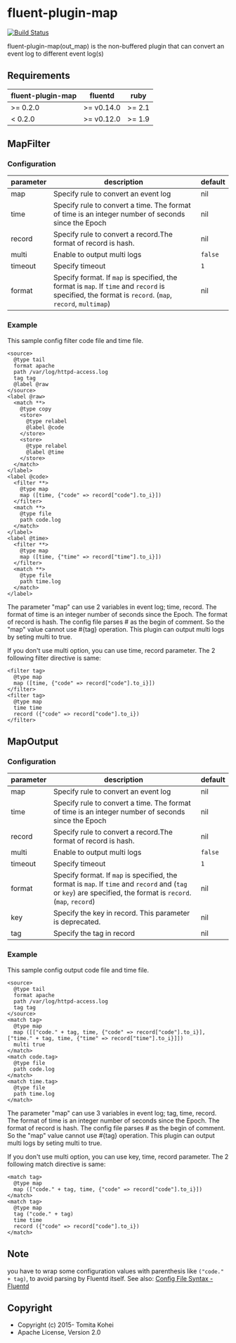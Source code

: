 # fluent-plugin-map

[![Build Status](https://travis-ci.org/fluent-plugins-nursery/fluent-plugin-map.svg?branch=master)](https://travis-ci.org/fluent-plugins-nursery/fluent-plugin-map)

fluent-plugin-map(out\_map) is the non-buffered plugin that can convert an event log to different event log(s)


## Requirements

| fluent-plugin-map  | fluentd | ruby |
|-------------------|---------|------|
| >= 0.2.0 | >= v0.14.0 | >= 2.1 |
|  < 0.2.0 | >= v0.12.0 | >= 1.9 |

## MapFilter

### Configuration

| parameter | description                                                                                                                                            | default |
|-----------|--------------------------------------------------------------------------------------------------------------------------------------------------------|---------|
| map       | Specify rule to convert an event log                                                                                                                   | nil     |
| time      | Specify rule to convert a time. The format of time is an integer number of seconds since the Epoch                                                     | nil     |
| record    | Specify rule to convert a record.The format of record is hash.                                                                                         | nil     |
| multi     | Enable to output multi logs                                                                                                                            | `false` |
| timeout   | Specify timeout                                                                                                                                        | `1`     |
| format    | Specify format. If `map` is specified, the format is `map`. If `time` and `record` is specified, the format is `record`. (`map`, `record`, `multimap`) | nil     |

### Example

This sample config filter code file and time file.

    <source>
      @type tail
      format apache
      path /var/log/httpd-access.log
      tag tag
      @label @raw
    </source>
    <label @raw>
      <match **>
        @type copy
        <store>
          @type relabel
          @label @code
        </store>
        <store>
          @type relabel
          @label @time
        </store>
      </match>
    </label>
    <label @code>
      <filter **>
        @type map
        map ([time, {"code" => record["code"].to_i}])
      </filter>
      <match **>
        @type file
        path code.log
      </match>
    </label>
    <label @time>
      <filter **>
        @type map
        map ([time, {"time" => record["time"].to_i}])
      </filter>
      <match **>
        @type file
        path time.log
      </match>
    </label>


The parameter "map" can use 2 variables in event log; time, record. The format of time is an integer number of seconds since the Epoch. The format of record is hash.
The config file parses # as the begin of comment. So the "map" value cannot use #{tag} operation.
This plugin can output multi logs by seting multi to true.

If you don't use multi option, you can use time, record parameter. The 2 following filter directive is same:

    <filter tag>
      @type map
      map ([time, {"code" => record["code"].to_i}])
    </filter>
    <filter tag>
      @type map
      time time
      record ({"code" => record["code"].to_i})
    </filter>

## MapOutput

### Configuration


| parameter | description                                                                                                                                                      | default |
|-----------|------------------------------------------------------------------------------------------------------------------------------------------------------------------|---------|
| map       | Specify rule to convert an event log                                                                                                                             | nil     |
| time      | Specify rule to convert a time. The format of time is an integer number of seconds since the Epoch                                                               | nil     |
| record    | Specify rule to convert a record.The format of record is hash.                                                                                                   | nil     |
| multi     | Enable to output multi logs                                                                                                                                      | `false` |
| timeout   | Specify timeout                                                                                                                                                  | `1`     |
| format    | Specify format. If `map` is specified, the format is `map`. If `time` and `record` and (`tag` or `key`) are specified, the format is `record`. (`map`, `record`) | nil     |
| key       | Specify the key in record. This parameter is deprecated.                                                                                                         | nil     |
| tag       | Specify the tag in record                                                                                                                                        | nil     |

### Example

This sample config output code file and time file.

    <source>
      @type tail
      format apache
      path /var/log/httpd-access.log
      tag tag
    </source>
    <match tag>
      @type map
      map ([["code." + tag, time, {"code" => record["code"].to_i}], ["time." + tag, time, {"time" => record["time"].to_i}]])
      multi true
    </match>
    <match code.tag>
      @type file
      path code.log
    </match>
    <match time.tag>
      @type file
      path time.log
    </match>


The parameter "map" can use 3 variables in event log; tag, time, record. The format of time is an integer number of seconds since the Epoch. The format of record is hash.
The config file parses # as the begin of comment. So the "map" value cannot use #{tag} operation.
This plugin can output multi logs by seting multi to true.

If you don't use multi option, you can use key, time, record parameter. The 2 following match directive is same:

    <match tag>
      @type map
      map (["code." + tag, time, {"code" => record["code"].to_i}])
    </match>
    <match tag>
      @type map
      tag ("code." + tag)
      time time
      record ({"code" => record["code"].to_i})
    </match>


## Note

you have to wrap some configuration values with parenthesis like `("code." + tag)`, to avoid parsing by Fluentd itself.
See also: [Config File Syntax - Fluentd](https://docs.fluentd.org/configuration/config-file#format-tips)

## Copyright

* Copyright (c) 2015- Tomita Kohei
* Apache License, Version 2.0
